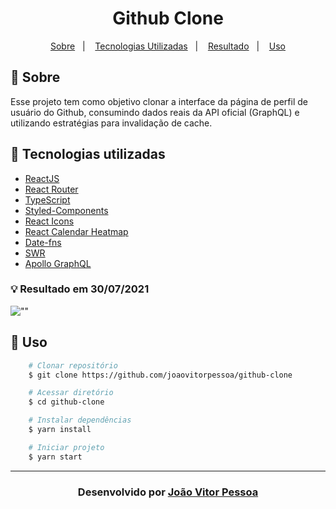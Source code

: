 <h1 align="center">
   Github Clone
</h1>
<p align="center">
  <a href="#-sobre">Sobre</a>&nbsp;&nbsp;&nbsp;|&nbsp;&nbsp;&nbsp;
  <a href="#-tecnologias-utilizadas">Tecnologias Utilizadas</a>&nbsp;&nbsp;&nbsp;|&nbsp;&nbsp;&nbsp;
  <a href="#-resultado-em-30072021">Resultado</a>&nbsp;&nbsp;&nbsp;|&nbsp;&nbsp;&nbsp;
  <a href="#-uso">Uso</a>
</p>

## 🔖 Sobre

Esse projeto tem como objetivo clonar a interface da página de perfil de usuário do Github, consumindo dados reais da API oficial (GraphQL) e utilizando estratégias para invalidação de cache.

## 🚀 Tecnologias utilizadas

- [ReactJS](https://pt-br.reactjs.org/)
- [React Router](https://reactrouter.com/)
- [TypeScript](https://www.typescriptlang.org/)
- [Styled-Components](https://styled-components.com/)
- [React Icons](https://react-icons.github.io/react-icons/)
- [React Calendar Heatmap](https://www.kevinqi.com/react-calendar-heatmap/)
- [Date-fns](https://date-fns.org/)
- [SWR](https://swr.vercel.app/)
- [Apollo GraphQL](https://www.apollographql.com/)

### 💡 Resultado em 30/07/2021

![""](/docs/screen-recording.gif)

## 🏃 Uso

```bash
    # Clonar repositório
    $ git clone https://github.com/joaovitorpessoa/github-clone

    # Acessar diretório
    $ cd github-clone

    # Instalar dependências
    $ yarn install

    # Iniciar projeto
    $ yarn start
```

---

<h3 align="center">Desenvolvido por <a href="https://www.linkedin.com/in/jo%C3%A3o-vitor-pessoa-5017561b9">João Vitor Pessoa</h3>
